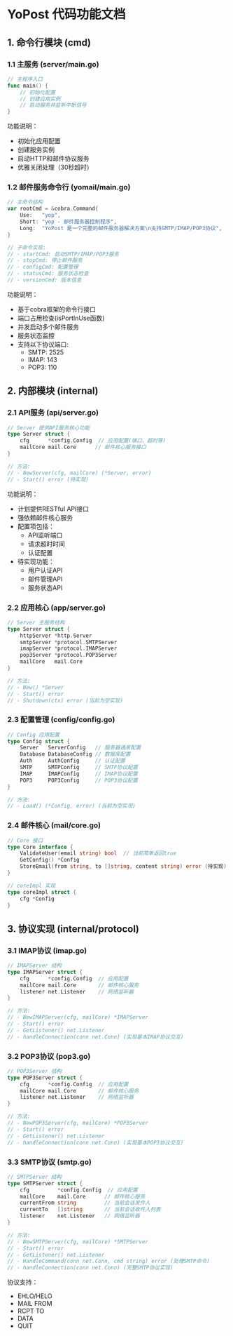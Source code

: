 # YoPost 代码功能文档

## 1. 命令行模块 (cmd)

### 1.1 主服务 (server/main.go)

```go
// 主程序入口
func main() {
    // 初始化配置
    // 创建应用实例
    // 启动服务并监听中断信号
}
```

功能说明：
- 初始化应用配置
- 创建服务实例
- 启动HTTP和邮件协议服务
- 优雅关闭处理（30秒超时）

### 1.2 邮件服务命令行 (yomail/main.go)

```go
// 主命令结构
var rootCmd = &cobra.Command{
    Use:   "yop",
    Short: "yop - 邮件服务器控制程序",
    Long:  "YoPost 是一个完整的邮件服务器解决方案\n支持SMTP/IMAP/POP3协议",
}

// 子命令实现:
// - startCmd: 启动SMTP/IMAP/POP3服务
// - stopCmd: 停止邮件服务
// - configCmd: 配置管理
// - statusCmd: 服务状态检查
// - versionCmd: 版本信息
```

功能说明：
- 基于cobra框架的命令行接口
- 端口占用检查(isPortInUse函数)
- 并发启动多个邮件服务
- 服务状态监控
- 支持以下协议端口:
  * SMTP: 2525
  * IMAP: 143 
  * POP3: 110

## 2. 内部模块 (internal)

### 2.1 API服务 (api/server.go)

```go
// Server 提供API服务核心功能
type Server struct {
    cfg      *config.Config  // 应用配置(端口、超时等)
    mailCore mail.Core      // 邮件核心服务接口
}

// 方法:
// - NewServer(cfg, mailCore) (*Server, error)
// - Start() error (待实现)
```

功能说明：
- 计划提供RESTful API接口
- 强依赖邮件核心服务
- 配置项包括：
  * API监听端口
  * 请求超时时间
  * 认证配置
- 待实现功能：
  * 用户认证API
  * 邮件管理API
  * 服务状态API

### 2.2 应用核心 (app/server.go)

```go
// Server 主服务结构
type Server struct {
    httpServer *http.Server
    smtpServer *protocol.SMTPServer
    imapServer *protocol.IMAPServer
    pop3Server *protocol.POP3Server
    mailCore   mail.Core
}

// 方法:
// - New() *Server
// - Start() error
// - Shutdown(ctx) error (当前为空实现)
```

### 2.3 配置管理 (config/config.go)

```go
// Config 应用配置
type Config struct {
    Server   ServerConfig   // 服务器通用配置
    Database DatabaseConfig // 数据库配置
    Auth     AuthConfig     // 认证配置
    SMTP     SMTPConfig     // SMTP协议配置
    IMAP     IMAPConfig     // IMAP协议配置
    POP3     POP3Config     // POP3协议配置
}

// 方法:
// - Load() (*Config, error) (当前为空实现)
```

### 2.4 邮件核心 (mail/core.go)

```go
// Core 接口
type Core interface {
    ValidateUser(email string) bool  // 当前简单返回true
    GetConfig() *Config
    StoreEmail(from string, to []string, content string) error (待实现)
}

// coreImpl 实现
type coreImpl struct {
    cfg *Config
}
```

## 3. 协议实现 (internal/protocol)

### 3.1 IMAP协议 (imap.go)

```go
// IMAPServer 结构
type IMAPServer struct {
    cfg      *config.Config  // 应用配置
    mailCore mail.Core       // 邮件核心服务
    listener net.Listener    // 网络监听器
}

// 方法:
// - NewIMAPServer(cfg, mailCore) *IMAPServer
// - Start() error
// - GetListener() net.Listener
// - handleConnection(conn net.Conn) (实现基本IMAP协议交互)
```

### 3.2 POP3协议 (pop3.go)

```go
// POP3Server 结构
type POP3Server struct {
    cfg      *config.Config  // 应用配置
    mailCore mail.Core       // 邮件核心服务
    listener net.Listener    // 网络监听器
}

// 方法:
// - NewPOP3Server(cfg, mailCore) *POP3Server
// - Start() error
// - GetListener() net.Listener
// - handleConnection(conn net.Conn) (实现基本POP3协议交互)
```

### 3.3 SMTP协议 (smtp.go)

```go
// SMTPServer 结构
type SMTPServer struct {
    cfg         *config.Config  // 应用配置
    mailCore    mail.Core      // 邮件核心服务
    currentFrom string         // 当前会话发件人
    currentTo   []string       // 当前会话收件人列表
    listener    net.Listener   // 网络监听器
}

// 方法:
// - NewSMTPServer(cfg, mailCore) *SMTPServer
// - Start() error
// - GetListener() net.Listener
// - HandleCommand(conn net.Conn, cmd string) error (处理SMTP命令)
// - handleConnection(conn net.Conn) (完整SMTP协议实现)
```

协议支持：
- EHLO/HELO
- MAIL FROM
- RCPT TO
- DATA
- QUIT